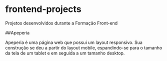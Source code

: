 # frontend-projects
Projetos desenvolvidos durante a Formação Front-end

##Apeperia

Apeperia é uma página web que possui um layout responsivo.
Sua construção se deu a partir  do layout mobile, espandindo-se para o tamanho da tela de um tablet e em seguida a um tamanho desktop.
